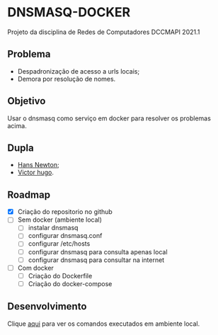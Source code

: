 # DNSMASQ-DOCKER
Projeto da disciplina de Redes de Computadores DCCMAPI 2021.1

## Problema
- Despadronização de acesso a urls locais;
- Demora por resolução de nomes.

## Objetivo
Usar o dnsmasq como serviço em docker para resolver os problemas acima.

## Dupla
- [Hans Newton](https://github.com/hansnewton);
- [Victor hugo]().

## Roadmap
- [x] Criação do repositorio no github
- [ ] Sem docker (ambiente local)
    - [ ] instalar dnsmasq
    - [ ] configurar dnsmasq.conf
    - [ ] configurar /etc/hosts
    - [ ] configurar dnsmasq para consulta apenas local
    - [ ] configurar dnsmasq para consultar na internet
- [ ] Com docker
    - [ ] Criação do Dockerfile
    - [ ] Criação do docker-compose

## Desenvolvimento
Clique [aqui](https://github.com/hansnewton/dnsmasq-docker/blob/main/comandos.md) para ver os comandos executados em ambiente local.